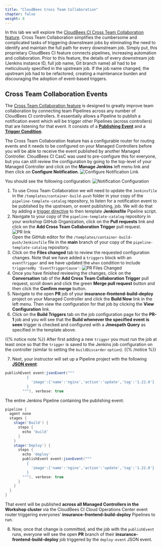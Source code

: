 ```yaml
---
title: "CloudBees Cross Team Collaboration"
chapter: false
weight: 8
--- 
```


In this lab we will explore the [CloudBees CI Cross Team Collaboration feature](https://docs.cloudbees.com/docs/cloudbees-ci/latest/cloud-admin-guide/cross-team-collaboration). Cross Team Collaboration simplifies the cumbersome and complicated tasks of triggering downstream jobs by eliminating the need to identify and maintain the full path for every downstream job. Simply put, this proprietary CloudBees CI feature connects pipelines, increasing automation and collaboration. Prior to this feature, the details of every downstream job (Jenkins instance ID, full job name, Git branch name) all had to be meticulously specified in the upstream job. If the job name changed, the upstream job had to be refactored, creating a maintenance burden and discouraging the adoption of event-based triggers.

## Cross Team Collaboration Events

The [Cross Team Collaboration feature](https://docs.cloudbees.com/docs/cloudbees-ci/latest/cloud-admin-guide/cross-team-collaboration) is designed to greatly improve team collaboration by connecting team Pipelines across any number of CloudBees CI controllers. It essentially allows a Pipeline to publish a notification event which will be trigger other Pipelines (across controllers) that are listening for that event. It consists of a **[Publishing Event](https://docs.cloudbees.com/docs/cloudbees-ci/latest/cloud-admin-guide/cross-team-collaboration#cross-team-event-publishers)** and a **[Trigger Condition](https://docs.cloudbees.com/docs/cloudbees-ci/latest/cloud-admin-guide/cross-team-collaboration#cross-team-event-triggers)**. 

The Cross Team Collaboration feature has a configurable router for routing events and it needs to be configured on your Managed Controllers before you will be able to receive the event published by another Managed Controller. CloudBees CI CasC was used to pre-configure this for everyone, but you can still review the configuration by going to the top-level of your Managed Controller and click on the **Manage Jenkins** left menu link and then click on **Configure Notification**. ![Configure Notification Link](config-notification-link.png?width=50pc)

 You should see the following configuration: ![Notification Configuration](notification-config.png?width=50pc)


1. To use Cross Team Collaboration we will need to update the `Jenkinsfile` in the `/templates/container-build-push` folder in your copy of the `pipeline-template-catalog` repository, to listen for a notification event to be published by the upstream, or event publishing, job. We will do that by adding a [trigger directive](https://www.jenkins.io/doc/book/pipeline/syntax/#triggers) to then template **Jenkinsfile** Pipeline script.
2. Navigate to your copy of the `pipeline-template-catalog` repository in your workshop GitHub Organization, click on the **Pull requests** link and click on the **Add Cross Team Collaboration Trigger** pull request. ![PR link](pr-link.png?width=50pc)  
Open the GitHub editor for the `/templates/container-build-push/Jenkinsfile` file in the **main** branch of your copy of the `pipeline-template-catalog` repository.
3. Click on the **Files changed** tab to review the requested configuration changes. Note that we have added a `triggers` block with an `eventTrigger` and we have updated the `when` condition to include `triggeredBy 'EventTriggerCause'`: ![PR Files Changed](pr-files-changed.png?width=50pc)
4. Once you have finished reviewing the changes, click on the **Conversation** tab of the **Add Cross Team Collaboration Trigger** pull request, scroll down and click the green **Merge pull request** button and then click the **Confirm merge** button.
5. Navigate to the open **PR** job of your **insurance-frontend-build-deploy** project on your Managed Controller and click the **Build Now** link in the left menu. Then view the configuration for that job by clicking the **View Configuration** link.
6. Click on the **Build Triggers** tab on the job configuration page for the **PR-1**  job and you will see that the **Build whenever the specified event is seen** trigger is checked and configured with a **Jmespath Query** as specified in the template above.

{{% notice note %}}
After first adding a new `trigger` you must run the job at least once so that the `trigger` is saved to the Jenkins job configuration on the controller (similar to setting the `buildDiscarder` `option`).
{{% /notice %}}

7. Next, your instructor will set up a Pipeline project with the following **[JSON event](https://docs.cloudbees.com/docs/cloudbees-ci/latest/cloud-admin-guide/cross-team-collaboration#cross-team-event-types)**: 

```groovy
publishEvent event:jsonEvent("""
          {
            'image':{'name':'nginx','action':'update','tag':'1.22.0'}
          }
        """), verbose: true
```

The entire Jenkins Pipeline containing the publishing event:
```groovy
pipeline {
  agent none
  stages {
    stage('Build') {
      steps {
        echo 'build'
      }
    }
    stage('Deploy') {
      steps {
        echo 'deploy'
        publishEvent event:jsonEvent("""
          {
            'image':{'name':'nginx','action':'update','tag':'1.22.0'}
          }
        """), verbose: true
      }
    }
  }
}
```

That event will be published **across all Managed Controllers in the Workshop cluster** via the CloudBees CI Cloud Operations Center event router triggering everyones' **insurance-frontend-build-deploy** Pipelines to run. 

8. Now, once that change is committed, and the job with the `publishEvent` runs, everyone will see the open **PR** branch of their **insurance-frontend-build-deploy** job triggered by the `deploy-event` JSON event.


